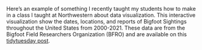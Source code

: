 Here’s an example of something I recently taught my students how to make
in a class I taught at Northwestern about data visualization. This
interactive visualization show the dates, locations, and reports of
Bigfoot Sightings throughout the United States from 2000-2021. These
data are from the Bigfoot Field Researchers Organization (BFRO) and are
available on this [tidytuesday
post](https://github.com/rfordatascience/tidytuesday/tree/master/data/2022/2022-09-13).
